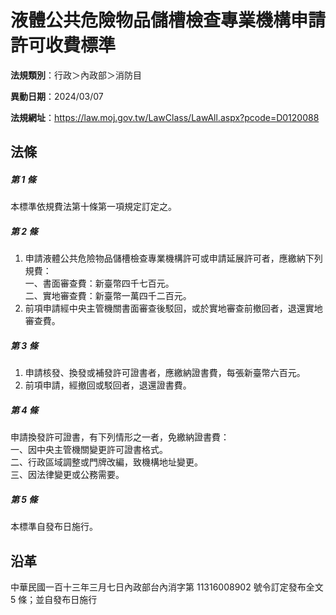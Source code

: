 # 液體公共危險物品儲槽檢查專業機構申請許可收費標準

**法規類別**：行政＞內政部＞消防目

**異動日期**：2024/03/07  

**法規網址**：https://law.moj.gov.tw/LawClass/LawAll.aspx?pcode=D0120088





## 法條
##### 第 1 條
本標準依規費法第十條第一項規定訂定之。

##### 第 2 條
1. 申請液體公共危險物品儲槽檢查專業機構許可或申請延展許可者，應繳納下列規費：  
一、書面審查費：新臺幣四千七百元。  
二、實地審查費：新臺幣一萬四千二百元。
1. 前項申請經中央主管機關書面審查後駁回，或於實地審查前撤回者，退還實地審查費。

##### 第 3 條
1. 申請核發、換發或補發許可證書者，應繳納證書費，每張新臺幣六百元。
1. 前項申請，經撤回或駁回者，退還證書費。

##### 第 4 條
申請換發許可證書，有下列情形之一者，免繳納證書費：  
一、因中央主管機關變更許可證書格式。  
二、行政區域調整或門牌改編，致機構地址變更。  
三、因法律變更或公務需要。

##### 第 5 條
本標準自發布日施行。

## 沿革
中華民國一百十三年三月七日內政部台內消字第 11316008902  號令訂定發布全文 5  條；並自發布日施行
